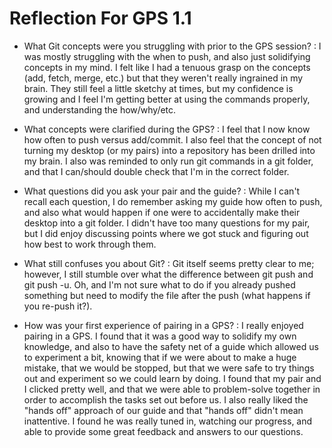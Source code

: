 # Reflection For GPS 1.1

* What Git concepts were you struggling with prior to the GPS session? :
    I was mostly struggling with the when to push, and also just solidifying concepts in my mind. I felt like I had a tenuous grasp on the concepts (add, fetch, merge, etc.) but that they weren't really ingrained in my brain. They still feel a little sketchy at times, but my confidence is growing and I feel I'm getting better at using the commands properly, and understanding the how/why/etc.

* What concepts were clarified during the GPS? : I feel that I now know 
    how often to push versus add/commit. I also feel that the concept of not turning my desktop (or my pairs) into a repository has been drilled into my brain. I also was reminded to only run git commands in a git folder, and that I can/should double check that I'm in the correct folder.

* What questions did you ask your pair and the guide? : While I can't 
    recall each question, I do remember asking my guide how often to push, and also what would happen if one were to accidentally make their desktop into a git folder. I didn't have too many questions for my pair, but I did enjoy discussing points where we got stuck and figuring out how best to work through them.

* What still confuses you about Git? : Git itself seems pretty clear to 
    me; however, I still stumble over what the difference between git push and git push -u. Oh, and I'm not sure what to do if you already pushed something but need to modify the file after the push (what happens if you re-push it?).

* How was your first experience of pairing in a GPS? : I really enjoyed 
    pairing in a GPS. I found that it was a good way to solidify my own knowledge, and also to have the safety net of a guide which allowed us to experiment a bit, knowing that if we were about to make a huge mistake, that we would be stopped, but that we were safe to try things out and experiment so we could learn by doing. I found that my pair and I clicked pretty well, and that we were able to problem-solve together in order to accomplish the tasks set out before us. I also really liked the "hands off" approach of our guide and that "hands off" didn't mean inattentive. I found he was really tuned in, watching our progress, and able to provide some great feedback and answers to our questions.